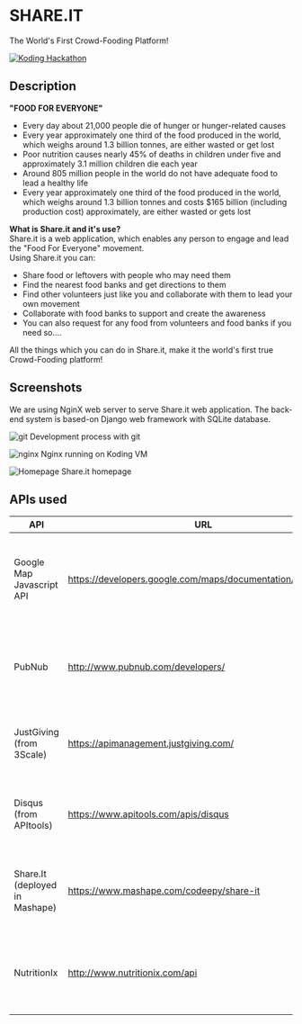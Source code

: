 # SHARE.IT

The World's First Crowd-Fooding Platform!

[![Koding Hackathon](https://raw.githubusercontent.com/Codeepy/hackathon.submit/master/images/badge.png "Koding Hackathon")](https://koding.com/Hackathon)

## Description

**"FOOD FOR EVERYONE"**
* Every day about 21,000 people die of hunger or hunger-related causes
* Every year approximately one third of the food produced in the world, which weighs around 1.3 billion tonnes, are either wasted or get lost
* Poor nutrition causes nearly 45% of deaths in children under five and approximately 3.1 million children die each year
* Around 805 million people in the world do not have adequate food to lead a healthy life
* Every year approximately one third of the food produced in the world, which weighs around 1.3 billion tonnes and costs $165 billion (including production cost) approximately, are either wasted or gets lost

**What is Share.it and it's use?**
<br>
Share.it is a web application, which enables any person to engage and lead the "Food For Everyone" movement. <br>Using Share.it you can:
* Share food or leftovers with people who may need them
* Find the nearest food banks and get directions to them
* Find other volunteers just like you and collaborate with them to lead your own movement
* Collaborate with food banks to support and create the awareness
* You can also request for any food from volunteers and food banks if you need so....

All the things which you can do in Share.it, make it the world's first true Crowd-Fooding platform!

## Screenshots

We are using NginX web server to serve Share.it web application. The back-end system is based-on Django web framework with SQLite database.

![git](http://i.imgur.com/vdSYlz5.png "git")
Development process with git


![nginx](http://i.imgur.com/YgT10Q1.png "nginx")
Nginx running on Koding VM


![Homepage](http://i.imgur.com/jruVXP5.png "Homepage")
Share.it homepage


## APIs used

API | URL | Description
--- | --- | ---
Google Map Javascript API | https://developers.google.com/maps/documentation/javascript/ | We use this API to display Food Banks, Volunteers, and Food Broadcast's locations
PubNub | http://www.pubnub.com/developers/ | We use this API to provide real-time chat and food broadcast
JustGiving <br>(from 3Scale) | https://apimanagement.justgiving.com/ | We use this API to provide donation payment service
Disqus <br>(from APItools) | https://www.apitools.com/apis/disqus | We use this API to facilitate commenting in Contact page
Share.It <br>(deployed in Mashape) | https://www.mashape.com/codeepy/share-it | We developed this API to serve and retrieve the Volunteers' locations
NutritionIx | http://www.nutritionix.com/api | We used this API to provide nutritional information for shared foods
